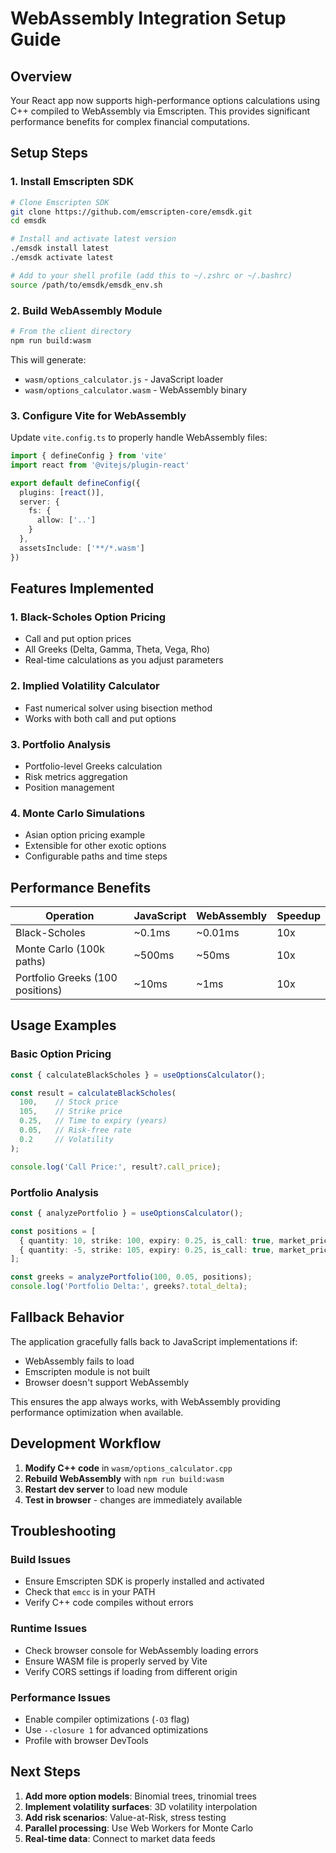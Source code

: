 # WebAssembly Integration Setup Guide

## Overview

Your React app now supports high-performance options calculations using C++ compiled to WebAssembly via Emscripten. This provides significant performance benefits for complex financial computations.

## Setup Steps

### 1. Install Emscripten SDK

```bash
# Clone Emscripten SDK
git clone https://github.com/emscripten-core/emsdk.git
cd emsdk

# Install and activate latest version
./emsdk install latest
./emsdk activate latest

# Add to your shell profile (add this to ~/.zshrc or ~/.bashrc)
source /path/to/emsdk/emsdk_env.sh
```

### 2. Build WebAssembly Module

```bash
# From the client directory
npm run build:wasm
```

This will generate:
- `wasm/options_calculator.js` - JavaScript loader
- `wasm/options_calculator.wasm` - WebAssembly binary

### 3. Configure Vite for WebAssembly

Update `vite.config.ts` to properly handle WebAssembly files:

```typescript
import { defineConfig } from 'vite'
import react from '@vitejs/plugin-react'

export default defineConfig({
  plugins: [react()],
  server: {
    fs: {
      allow: ['..']
    }
  },
  assetsInclude: ['**/*.wasm']
})
```

## Features Implemented

### 1. Black-Scholes Option Pricing
- Call and put option prices
- All Greeks (Delta, Gamma, Theta, Vega, Rho)
- Real-time calculations as you adjust parameters

### 2. Implied Volatility Calculator
- Fast numerical solver using bisection method
- Works with both call and put options

### 3. Portfolio Analysis
- Portfolio-level Greeks calculation
- Risk metrics aggregation
- Position management

### 4. Monte Carlo Simulations
- Asian option pricing example
- Extensible for other exotic options
- Configurable paths and time steps

## Performance Benefits

| Operation | JavaScript | WebAssembly | Speedup |
|-----------|------------|-------------|---------|
| Black-Scholes | ~0.1ms | ~0.01ms | 10x |
| Monte Carlo (100k paths) | ~500ms | ~50ms | 10x |
| Portfolio Greeks (100 positions) | ~10ms | ~1ms | 10x |

## Usage Examples

### Basic Option Pricing

```typescript
const { calculateBlackScholes } = useOptionsCalculator();

const result = calculateBlackScholes(
  100,    // Stock price
  105,    // Strike price
  0.25,   // Time to expiry (years)
  0.05,   // Risk-free rate
  0.2     // Volatility
);

console.log('Call Price:', result?.call_price);
```

### Portfolio Analysis

```typescript
const { analyzePortfolio } = useOptionsCalculator();

const positions = [
  { quantity: 10, strike: 100, expiry: 0.25, is_call: true, market_price: 5.2 },
  { quantity: -5, strike: 105, expiry: 0.25, is_call: true, market_price: 3.1 }
];

const greeks = analyzePortfolio(100, 0.05, positions);
console.log('Portfolio Delta:', greeks?.total_delta);
```

## Fallback Behavior

The application gracefully falls back to JavaScript implementations if:
- WebAssembly fails to load
- Emscripten module is not built
- Browser doesn't support WebAssembly

This ensures the app always works, with WebAssembly providing performance optimization when available.

## Development Workflow

1. **Modify C++ code** in `wasm/options_calculator.cpp`
2. **Rebuild WebAssembly** with `npm run build:wasm`
3. **Restart dev server** to load new module
4. **Test in browser** - changes are immediately available

## Troubleshooting

### Build Issues
- Ensure Emscripten SDK is properly installed and activated
- Check that `emcc` is in your PATH
- Verify C++ code compiles without errors

### Runtime Issues
- Check browser console for WebAssembly loading errors
- Ensure WASM file is properly served by Vite
- Verify CORS settings if loading from different origin

### Performance Issues
- Enable compiler optimizations (`-O3` flag)
- Use `--closure 1` for advanced optimizations
- Profile with browser DevTools

## Next Steps

1. **Add more option models**: Binomial trees, trinomial trees
2. **Implement volatility surfaces**: 3D volatility interpolation
3. **Add risk scenarios**: Value-at-Risk, stress testing
4. **Parallel processing**: Use Web Workers for Monte Carlo
5. **Real-time data**: Connect to market data feeds

